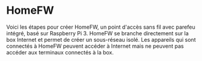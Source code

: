 # HomeFW

Voici les étapes pour créer HomeFW, un point d'accès sans fil avec parefeu intégré, basé sur Raspberry Pi 3. HomeFW se branche directement sur la box Internet et permet de créer un sous-réseau isolé. Les appareils qui sont connectés à HomeFW peuvent accéder à Internet mais ne peuvent pas accéder aux terminaux connectés à la box. 
